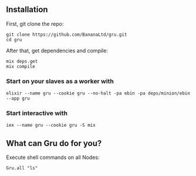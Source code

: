 ## Installation

First, git clone the repo:
```
git clone https://github.com/BananaLtd/gru.git
cd gru
```

After that, get dependencies and compile:
```
mix deps.get
mix compile
```
  
  

### Start on your slaves as a worker with

```
elixir --name gru --cookie gru --no-halt -pa ebin -pa deps/minion/ebin --app gru
```

### Start interactive with

```
iex --name gru --cookie gru -S mix
```

## What can Gru do for you?

Execute shell commands on all Nodes:

```
Gru.all "ls"
```
